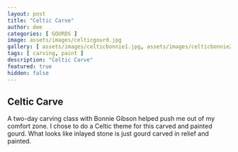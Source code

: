 ```yaml
---
layout: post
title: "Celtic Carve"
author: dee
categories: [ GOURDS ]
image: assets/images/celticgourd.jpg
gallery: [ assets/images/celticbonnie1.jpg, assets/images/celticbonnie2.jpg]
tags: [ carving, paint ]
description: "Celtic Carve"
featured: true
hidden: false
---
```


## Celtic Carve

A two-day carving class with Bonnie Gibson helped push me out of my comfort zone.
I chose to do a Celtic theme for this carved and painted gourd.  What looks like inlayed stone is just gourd carved in relief and painted.
